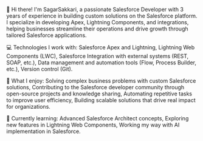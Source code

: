 👋 Hi there! I'm SagarSakkari, a passionate Salesforce Developer with 3 years of experience in building custom solutions on the Salesforce platform. I specialize in developing Apex, Lightning Components, and integrations, helping businesses streamline their operations and drive growth through tailored Salesforce applications.

💻 Technologies I work with:
Salesforce Apex and Lightning,
Lightning Web Components (LWC),
Salesforce Integration with external systems (REST, SOAP, etc.),
Data management and automation tools (Flow, Process Builder, etc.),
Version control (Git).

🔧 What I enjoy:
Solving complex business problems with custom Salesforce solutions,
Contributing to the Salesforce developer community through open-source projects and knowledge sharing,
Automating repetitive tasks to improve user efficiency,
Building scalable solutions that drive real impact for organizations.

🌱 Currently learning:
Advanced Salesforce Architect concepts,
Exploring new features in Lightning Web Components,
Working my way with AI implementation in Salesforce.

<!---
sagarsakkari1611/sagarsakkari1611 is a ✨ special ✨ repository because its `README.md` (this file) appears on your GitHub profile.
You can click the Preview link to take a look at your changes.
--->
